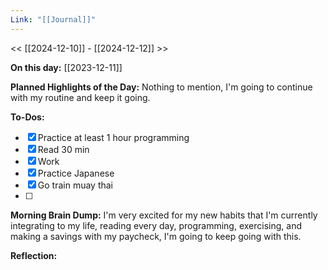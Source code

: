 ```yaml
---
Link: "[[Journal]]"
---
```


<< [[2024-12-10]] - [[2024-12-12]] >>

**On this day:** [[2023-12-11]]

**Planned Highlights of the Day:**
Nothing to mention, I'm going to continue with my routine and keep it going.

**To-Dos:**
- [x] Practice at least 1 hour programming
- [x] Read 30 min
- [x] Work
- [x] Practice Japanese
- [x] Go train muay thai
- [ ] 

**Morning Brain Dump:**
I'm very excited for my new habits that I'm currently integrating to my life, reading every day, programming, exercising, and making a savings with my paycheck, I'm going to keep going with this.

**Reflection:**

